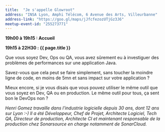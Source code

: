 ```yaml
---
title:  "Je s'appelle Glowroot"
address: "INSA Lyon, Amphi Télécom, 6 Avenue des Arts, Villeurbanne"
address-link: "https://goo.gl/maps/jJfcfezozUTjGz3J6"
meetup-event-id: "255273771"
---
```


**19h00 à 19h15 : Accueil**

**19h15 à 22H30 : {{ page.title }}**

Que vous soyez Dev, Ops ou QA, vous avez sûrement eu à investiguer des problèmes de performances sur une application Java.

Savez-vous que cela peut se faire simplement, sans toucher la moindre ligne de code, en moins de 5mn et sans impact sur votre application ?

Mieux encore, si je vous disais que vous pouvez utiliser le même outil que vous soyez en Dev, QA ou en production. 
Le même outil pour tous, ça sent bon le DevOps non ?

*Henri Gomez travaille dans l’industrie logicielle depuis 30 ans, dont 12 ans sur Lyon :-) 
Il a été Développeur, Chef de Projet, Architecte Logiciel, Tech QA, Directeur de production, Architecte CI 
et maintenant responsable de la production chez Sonarsource en charge notamment de SonarCloud.*